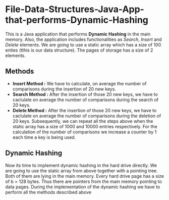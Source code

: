 # File-Data-Structures-Java-App-that-performs-Dynamic-Hashing
This is a Java application that performs **Dynamic Hashing** in the main memory. Also, the application includes functionalities as *Search*, *Insert* and *Delete* elements. We are going to use a static array which has a size of 100 enties (tthis is our data structure). The pages of storage has a size of 2 elements.
## Methods
* **Insert Method :** We have to calculate, on average the number of comparisons during the insertion of 20 new keys.
* **Search Method :** After the insertion of those 20 new keys, we have to caclulate on average the number of comparisons during the search of 20 keys.
* **Delete Method :** After the insertion of those 20 new keys, we have to caclulate on average the number of comparisons during the deletion of 20 keys.
Subsequently, we can repeat all the steps above when the static array has a size of 1000 and 10000 entries respectively. For the calculation of the number of comparisons we increase a counter by 1 each time a key is being used.
## Dynamic Hashing 
Now its time to implement dynamic hashing in the hard drive directly. We are going to use the static array from above together with a pointing tree. Both of them are lying in the main memory. Every hard drive page has a size of b = 128 bytes. Thus there are pointers from the main memory pointing to data pages. During the implementation of the dynamic hashing we have to perform all the methods described above
